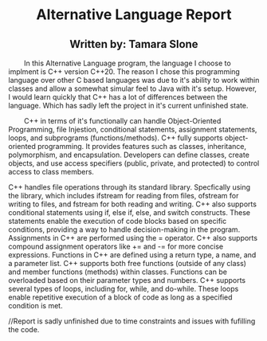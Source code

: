 # <div align = "center"> Alternative Language Report </div>
## <div align = "center"> Written by: Tamara Slone </div>
&nbsp; &nbsp; &nbsp; &nbsp; In this Alternative Language program, the language I choose to implment is C++ version C++20. The reason I chose this programming language over other C based languages was due to it's ability to work within classes and allow a somewhat simular feel to Java with it's setup. However, I would learn quickly that C++ has a lot of differences between the language. Which has sadly left the project in it's current unfinished state. 

   &nbsp; &nbsp; &nbsp; &nbsp; C++ in terms of it's functionally can handle Object-Oriented Programming, file Injestion, conditional statements, assignment statements, loops, and subprograms (functions/methods). C++ fully supports object-oriented programming. It provides features such as classes, inheritance, polymorphism, and encapsulation. Developers can define classes, create objects, and use access specifiers (public, private, and protected) to control access to class members. 
   
   C++ handles file operations through its standard library. Specfically using the <fstream> library, which includes ifstream for reading from files, ofstream for writing to files, and fstream for both reading and writing. C++ also supports conditional statements using if, else if, else, and switch constructs. These statements enable the execution of code blocks based on specific conditions, providing a way to handle decision-making in the program.  Assignments in C++ are performed using the = operator. C++ also supports compound assignment operators like += and -= for more concise expressions. Functions in C++ are defined using a return type, a name, and a parameter list. C++ supports both free functions (outside of any class) and member functions (methods) within classes. Functions can be overloaded based on their parameter types and numbers. C++ supports several types of loops, including for, while, and do-while. These loops enable repetitive execution of a block of code as long as a specified condition is met.

   

   //Report is sadly unfinished due to time constraints and issues with fufilling the code. 

   
   
